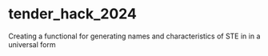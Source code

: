 # tender_hack_2024
Creating a functional for generating names and characteristics of STE in in a universal form
